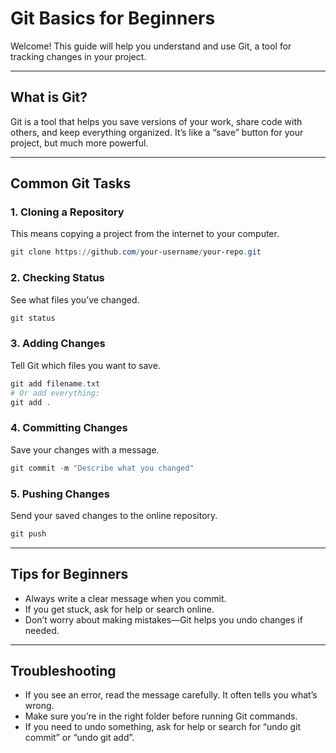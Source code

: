 # Git Basics for Beginners

Welcome! This guide will help you understand and use Git, a tool for tracking changes in your project.

---

## What is Git?
Git is a tool that helps you save versions of your work, share code with others, and keep everything organized. It’s like a “save” button for your project, but much more powerful.

---

## Common Git Tasks

### 1. Cloning a Repository
This means copying a project from the internet to your computer.
```powershell
git clone https://github.com/your-username/your-repo.git
```

### 2. Checking Status
See what files you’ve changed.
```powershell
git status
```

### 3. Adding Changes
Tell Git which files you want to save.
```powershell
git add filename.txt
# Or add everything:
git add .
```

### 4. Committing Changes
Save your changes with a message.
```powershell
git commit -m "Describe what you changed"
```

### 5. Pushing Changes
Send your saved changes to the online repository.
```powershell
git push
```

---

## Tips for Beginners
- Always write a clear message when you commit.
- If you get stuck, ask for help or search online.
- Don’t worry about making mistakes—Git helps you undo changes if needed.

---

## Troubleshooting
- If you see an error, read the message carefully. It often tells you what’s wrong.
- Make sure you’re in the right folder before running Git commands.
- If you need to undo something, ask for help or search for “undo git commit” or “undo git add”.


